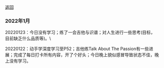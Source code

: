 [返回](./)

### 2022年1月

20220123：今日没有学习；练了一会吉他与识谱；对人生进行一些思考(目标，目前缺乏什么品质等)。\\

20220122：动手学深度学习至P52；吉他练Talk About The Passion有一些进展；完成了每日打卡所有内容，开了个好头；今日晚上貌似感冒导致状态不佳，晚上没有学习。




